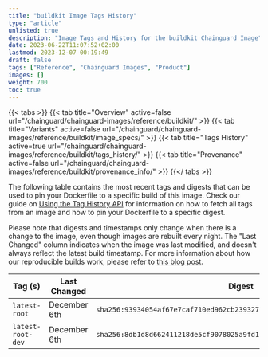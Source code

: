 ```yaml
---
title: "buildkit Image Tags History"
type: "article"
unlisted: true
description: "Image Tags and History for the buildkit Chainguard Image"
date: 2023-06-22T11:07:52+02:00
lastmod: 2023-12-07 00:19:49
draft: false
tags: ["Reference", "Chainguard Images", "Product"]
images: []
weight: 700
toc: true
---
```


{{< tabs >}}
{{< tab title="Overview" active=false url="/chainguard/chainguard-images/reference/buildkit/" >}}
{{< tab title="Variants" active=false url="/chainguard/chainguard-images/reference/buildkit/image_specs/" >}}
{{< tab title="Tags History" active=true url="/chainguard/chainguard-images/reference/buildkit/tags_history/" >}}
{{< tab title="Provenance" active=false url="/chainguard/chainguard-images/reference/buildkit/provenance_info/" >}}
{{</ tabs >}}

The following table contains the most recent tags and digests that can be used to pin your Dockerfile to a specific build of this image. Check our guide on [Using the Tag History API](/chainguard/chainguard-images/using-the-tag-history-api/) for information on how to fetch all tags from an image and how to pin your Dockerfile to a specific digest.

Please note that digests and timestamps only change when there is a change to the image, even though images are rebuilt every night. The "Last Changed" column indicates when the image was last modified, and doesn't always reflect the latest build timestamp. For more information about how our reproducible builds work, please refer to [this blog post](https://www.chainguard.dev/unchained/reproducing-chainguards-reproducible-image-builds).

| Tag (s)            | Last Changed | Digest                                                                    |
|--------------------|--------------|---------------------------------------------------------------------------|
|  `latest-root`     | December 6th | `sha256:93934054af67e7caf710ed962cb239327b27a483a4b3987965fa8957a434ba24` |
|  `latest-root-dev` | December 6th | `sha256:8db1d8d662411218de5cf9078025a9fd1ac44ea387a52b1ea9073c1f4f958372` |

